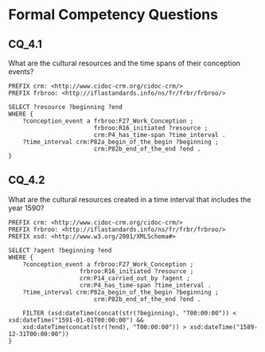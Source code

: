 # Formal Competency Questions
## CQ_4.1
What are the cultural resources and the time spans of their conception events?

```SPARQL
PREFIX crm: <http://www.cidoc-crm.org/cidoc-crm/> 
PREFIX frbroo: <http://iflastandards.info/ns/fr/frbr/frbroo/> 

SELECT ?resource ?beginning ?end
WHERE {
    ?conception_event a frbroo:F27_Work_Conception ;
                        frbroo:R16_initiated ?resource ;
                        crm:P4_has_time-span ?time_interval .
    ?time_interval crm:P82a_begin_of_the_begin ?beginning ;
                        crm:P82b_end_of_the_end ?end .
}
```

## CQ_4.2
What are the cultural resources created in a time interval that includes the year 1590?

```SPARQL
PREFIX crm: <http://www.cidoc-crm.org/cidoc-crm/> 
PREFIX frbroo: <http://iflastandards.info/ns/fr/frbr/frbroo/> 
PREFIX xsd: <http://www.w3.org/2001/XMLSchema#> 

SELECT ?agent ?beginning ?end
WHERE {
    ?conception_event a frbroo:F27_Work_Conception ;
                    frbroo:R16_initiated ?resource ;
                    crm:P14_carried_out_by ?agent ;
                    crm:P4_has_time-span ?time_interval .
    ?time_interval crm:P82a_begin_of_the_begin ?beginning ;
                        crm:P82b_end_of_the_end ?end .

    FILTER (xsd:dateTime(concat(str(?beginning), "T00:00:00")) < xsd:dateTime("1591-01-01T00:00:00") && 
    xsd:dateTime(concat(str(?end), "T00:00:00")) > xsd:dateTime("1589-12-31T00:00:00"))
}
```
